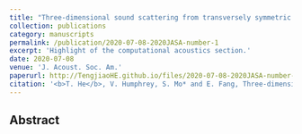 ```yaml
---
title: "Three-dimensional sound scattering from transversely symmetric surface waves in deep and shallow water using the equivalent source method"
collection: publications
category: manuscripts
permalink: /publication/2020-07-08-2020JASA-number-1
excerpt: 'Highlight of the computational acoustics section.'
date: 2020-07-08
venue: 'J. Acoust. Soc. Am.'
paperurl: http://TengjiaoHE.github.io/files/2020-07-08-2020JASA-number-1.pdf
citation: '<b>T. He</b>, V. Humphrey, S. Mo* and E. Fang, Three-dimensional sound scattering from transversely symmetric surface waves in deep and shallow water using the equivalent source method, <i>J. Acoust. Soc. Am.</i>, 148, 73 (2020) (https://doi.org/10.1121/10.0001522)'
---
```


## Abstract
